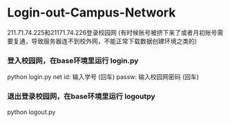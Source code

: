# Login-out-Campus-Network

211.71.74.225和21171.74.226登录校园网
(有时候账号被挤下来了或者月初账号需要复通，导致服务器连不到校外网，不能正常下载数据创建环境之类的)
### 登入校园网，在base环境里运行 login.py
python login.py
net id: 输入学号 (回车)
passw: 输入校园网密码 (回车)
### 退出登录校园网，在base环境里运行 logoutpy
python logout.py
